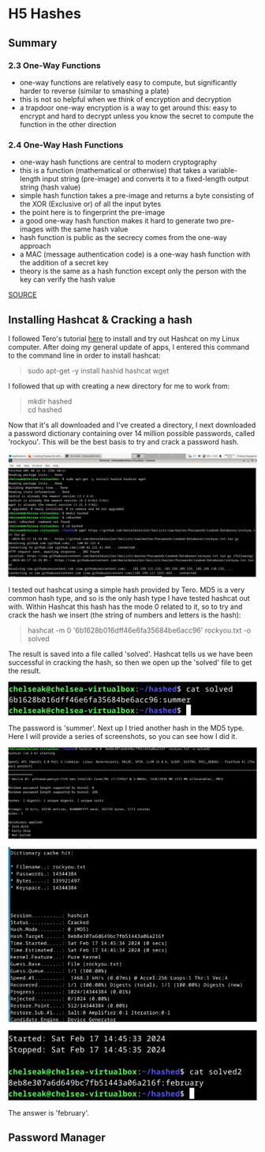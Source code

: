 # H5 Hashes


## Summary


### 2.3 One-Way Functions


- one-way functions are relatively easy to compute, but significantly harder to reverse (similar to smashing a plate)
- this is not so helpful when we think of encryption and decryption
- a trapdoor one-way encryption is a way to get around this: easy to encrypt and hard to decrypt unless you know the secret to compute the function in the other direction


### 2.4 One-Way Hash Functions


- one-way hash functions are central to modern cryptography
- this is a function (mathematical or otherwise) that takes a variable-length input string (pre-image) and converts it to a fixed-length output string (hash value)
- simple hash function takes a pre-image and returns a byte consisting of the XOR (Exclusive or) of all the input bytes
- the point here is to fingerprint the pre-image
- a good one-way hash function makes it hard to generate two pre-images with the same hash value
- hash function is public as the secrecy comes from the one-way approach
- a MAC (message authentication code) is a one-way hash function with the addition of a secret key
- theory is the same as a hash function except only the person with the key can verify the hash value


[SOURCE](https://learning.oreilly.com/library/view/applied-cryptography-protocols/9781119096726/10_chap02.html#chap02-sec003)


## Installing Hashcat & Cracking a hash


I followed Tero's tutorial [here](https://terokarvinen.com/2022/cracking-passwords-with-hashcat/) to install and try out Hashcat on my Linux computer. After doing my general update of apps, I entered this command to the command line in order to install hashcat:


>sudo apt-get -y install hashid hashcat wget


I followed that up with creating a new directory for me to work from:


>mkdir hashed<br>cd hashed


Now that it's all downloaded and I've created a directory, I next downloaded a password dictionary containing over 14 million possible passwords, called 'rockyou'. This will be the best basis to try and crack a password hash.


![Hashcat](https://github.com/chelsea-12/chelseaexamples/blob/main/Screenshot%202024-02-17%20143735.png)


I tested out hashcat using a simple hash provided by Tero. MD5 is a very common hash type, and so is the only hash type I have tested hashcat out with. Within Hashcat this hash has the mode 0 related to it, so to try and crack the hash we insert (the string of numbers and letters is the hash):


>hashcat -m 0 '6b1628b016dff46e6fa35684be6acc96' rockyou.txt -o solved


The result is saved into a file called 'solved'. Hashcat tells us we have been successful in cracking the hash, so then we open up the 'solved' file to get the result.


![Hash 1](https://github.com/chelsea-12/chelseaexamples/blob/main/Screenshot%202024-02-17%20144057.png)


The password is 'summer'. Next up I tried another hash in the MD5 type. Here I will provide a series of screenshots, so you can see how I did it.


![cracking a hash](https://github.com/chelsea-12/chelseaexamples/blob/main/Screenshot%202024-02-17%20144633.png)


![hash is cracked](https://github.com/chelsea-12/chelseaexamples/blob/main/Screenshot%202024-02-17%20144650.png)


![solution](https://github.com/chelsea-12/chelseaexamples/blob/main/Screenshot%202024-02-17%20144701.png)


The answer is 'february'.


## Password Manager
